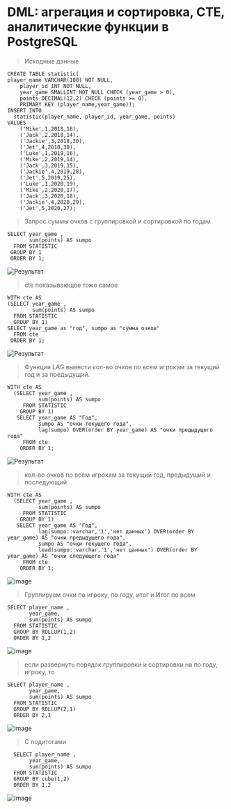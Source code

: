 # DML: агрегация и сортировка, CTE, аналитические функции в PostgreSQL 
> Исходные данные
```
CREATE TABLE statistic(
player_name VARCHAR(100) NOT NULL,
    player_id INT NOT NULL,
    year_game SMALLINT NOT NULL CHECK (year_game > 0),
    points DECIMAL(12,2) CHECK (points >= 0),
    PRIMARY KEY (player_name,year_game));
INSERT INTO
  statistic(player_name, player_id, year_game, points)
VALUES
    ('Mike',1,2018,18),
    ('Jack',2,2018,14),
    ('Jackie',3,2018,30),
    ('Jet',4,2018,30),
    ('Luke',1,2019,16),
    ('Mike',2,2019,14),
    ('Jack',3,2019,15),
    ('Jackie',4,2019,28),
    ('Jet',5,2019,25),
    ('Luke',1,2020,19),
    ('Mike',2,2020,17),
    ('Jack',3,2020,18),
    ('Jackie',4,2020,29),
    ('Jet',5,2020,27);
```
> Запрос суммы очков с группировкой и сортировкой по годам
```
SELECT year_game , 
       sum(points) AS sumpo
  FROM STATISTIC
 GROUP BY 1
 ORDER BY 1;
```
![Результат](https://github.com/user-attachments/assets/5da4ceef-b6f7-44fd-84b8-151b7d64c808)
> cte показывающее тоже самое
```
WITH cte AS   
(SELECT year_game , 
        sum(points) AS sumpo
  FROM STATISTIC
  GROUP BY 1)
SELECT year_game as "год", sumpo as "сумма очков" 
  FROM cte
 ORDER BY 1;
```
![Результат](https://github.com/user-attachments/assets/83cc15ba-347d-48e8-a7db-958082340c66)
> Функция LAG вывести кол-во очков по всем игрокам за текущий год и за предыдущий.
```
WITH cte AS   
  (SELECT year_game , 
          sum(points) AS sumpo
     FROM STATISTIC
    GROUP BY 1)
   SELECT year_game AS "Год", 
          sumpo AS "очки текущего года", 
          lag(sumpo) OVER(order BY year_game) AS "очки предыдущего года"
     FROM cte
    ORDER BY 1;
```
![Результат](https://github.com/user-attachments/assets/9ce74813-c006-49f6-b37b-2f8988911966)
> кол-во очков по всем игрокам за текущий год, предыдущий и последующий
```
WITH cte AS   
  (SELECT year_game , 
          sum(points) AS sumpo
     FROM STATISTIC
    GROUP BY 1)
   SELECT year_game AS "Год",
          lag(sumpo::varchar,'1','нет данных') OVER(order BY year_game) AS "очки предыдущего года",
          sumpo AS "очки текущего года", 
          lead(sumpo::varchar,'1','нет данных') OVER(order BY year_game) AS "очки следующего года"
     FROM cte
    ORDER BY 1;
```
![image](https://github.com/user-attachments/assets/52d4a227-bbdf-4931-aa6f-e59336a256ad)
> Группируем очки по игроку, по году, итог и Итог по всем 
```
SELECT player_name , 
       year_game, 
       sum(points) AS sumpo
  FROM STATISTIC
  GROUP BY ROLLUP(1,2)
  ORDER BY 1,2
```
![image](https://github.com/user-attachments/assets/ef9ed686-f492-4d75-8e85-9e0e93539b1e)
> если развернуть порядок группировки и сортировки на по году, игроку, то
```
SELECT player_name , 
       year_game, 
       sum(points) AS sumpo
  FROM STATISTIC
  GROUP BY ROLLUP(2,1)
  ORDER BY 2,1
```
![image](https://github.com/user-attachments/assets/8c7e5d00-7e35-49d0-b30e-daca9ed9bd87)

> С подитогами
```
  SELECT player_name , 
       year_game, 
       sum(points) AS sumpo
  FROM STATISTIC
  GROUP BY cube(1,2)
  ORDER BY 1,2
```
![image](https://github.com/user-attachments/assets/b32b9c6c-0a5a-4296-a8f4-ca6975983234)
